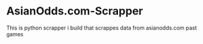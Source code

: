 # AsianOdds.com-Scrapper
This is python scrapper i build that scrappes data from asianodds.com past games
